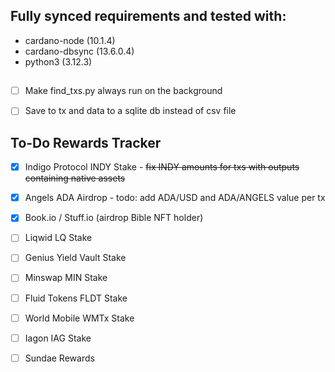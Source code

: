 ## Fully synced requirements and tested with:

* cardano-node (10.1.4)
* cardano-dbsync (13.6.0.4)
* python3 (3.12.3)

##
- [ ] Make find_txs.py always run on the background
- [ ] Save to tx and data to a sqlite db instead of csv file


## To-Do Rewards Tracker
- [X] Indigo Protocol INDY Stake - ~~fix INDY amounts for txs with outputs containing native assets~~
- [X] Angels ADA Airdrop - todo: add ADA/USD and ADA/ANGELS value per tx
- [X] Book.io / Stuff.io (airdrop Bible NFT holder)
- [ ] Liqwid LQ Stake
- [ ] Genius Yield Vault Stake
- [ ] Minswap MIN Stake
- [ ] Fluid Tokens FLDT Stake
- [ ] World Mobile WMTx Stake
- [ ] Iagon IAG Stake
- [ ] Sundae Rewards


